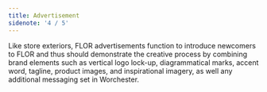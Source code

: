 ```yaml
---
title: Advertisement
sidenote: '4 / 5'
---
```


Like store exteriors, FLOR advertisements function to introduce newcomers to FLOR and thus should demonstrate the creative process by combining brand elements such as vertical logo lock-up, diagrammatical marks, accent word, tagline, product images, and inspirational imagery, as well any additional messaging set in Worchester.